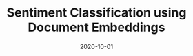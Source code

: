 ---
title: "Sentiment Classification using Document Embeddings"
collection: publications
permalink: /publication/covid
date: 2020-10-01
venue: 'medRxiv PrePrint'
paperurl: '/files/pdf/stats302.pdf'
link: ''
code: 'https://github.com/'
github: 'https://github.com/'
citation: 'Albert Sun<sup>*</sup>, <b>Gaurav Rajesh Parikh</b><sup>*</sup>,Jenny Huang, Lesia Semanova, . 2020. doi:10.1101/2020.07.22.20159731 (<i>medRxiv preprint</i> )'
---